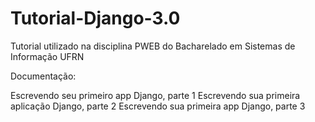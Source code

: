 # Tutorial-Django-3.0
Tutorial utilizado na disciplina PWEB do Bacharelado em Sistemas de Informação UFRN

Documentação:

Escrevendo seu primeiro app Django, parte 1
Escrevendo sua primeira aplicação Django, parte 2
Escrevendo sua primeira app Django, parte 3
